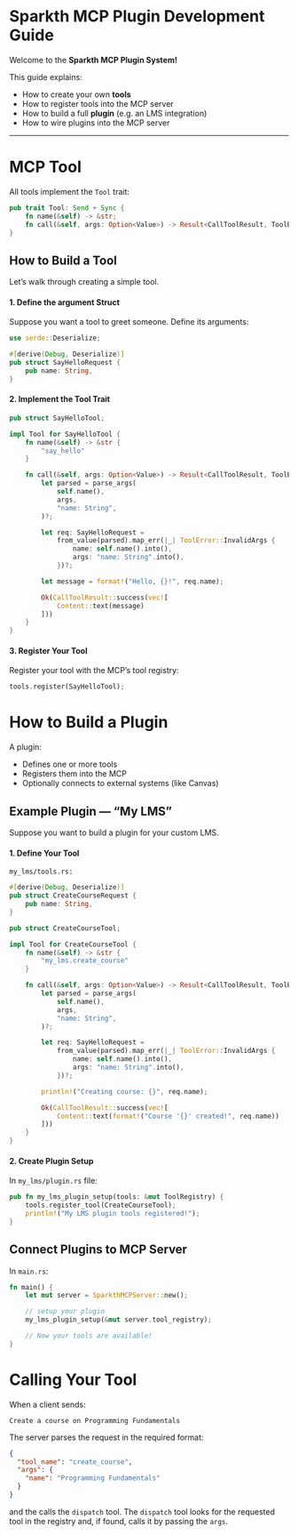 # Sparkth MCP Plugin Development Guide

Welcome to the **Sparkth MCP Plugin System!**

This guide explains:

- How to create your own **tools**  
- How to register tools into the MCP server  
- How to build a full **plugin** (e.g. an LMS integration)  
- How to wire plugins into the MCP server

---

# MCP Tool 

All tools implement the `Tool` trait:

```rust
pub trait Tool: Send + Sync {
    fn name(&self) -> &str;
    fn call(&self, args: Option<Value>) -> Result<CallToolResult, ToolError>;
}
```

## How to Build a Tool
Let’s walk through creating a simple tool.

#### 1. Define the argument Struct

Suppose you want a tool to greet someone. Define its arguments:

```rust
use serde::Deserialize;

#[derive(Debug, Deserialize)]
pub struct SayHelloRequest {
    pub name: String,
}
```

#### 2. Implement the Tool Trait
```rust
pub struct SayHelloTool;

impl Tool for SayHelloTool {
    fn name(&self) -> &str {
        "say_hello"
    }

    fn call(&self, args: Option<Value>) -> Result<CallToolResult, ToolError> {
        let parsed = parse_args(
            self.name(),
            args,
            "name: String",
        )?;

        let req: SayHelloRequest =
            from_value(parsed).map_err(|_| ToolError::InvalidArgs {
                name: self.name().into(),
                args: "name: String".into(),
            })?;

        let message = format!("Hello, {}!", req.name);

        Ok(CallToolResult::success(vec![
            Content::text(message)
        ]))
    }
}

```

#### 3. Register Your Tool
Register your tool with the MCP’s tool registry:
```rust
tools.register(SayHelloTool);
```

# How to Build a Plugin
A plugin:

- Defines one or more tools
- Registers them into the MCP
- Optionally connects to external systems (like Canvas)

## Example Plugin — “My LMS”
Suppose you want to build a plugin for your custom LMS.

#### 1. Define Your Tool
`my_lms/tools.rs:`

```rust
#[derive(Debug, Deserialize)]
pub struct CreateCourseRequest {
    pub name: String,
}

pub struct CreateCourseTool;

impl Tool for CreateCourseTool {
    fn name(&self) -> &str {
        "my_lms.create_course"
    }

    fn call(&self, args: Option<Value>) -> Result<CallToolResult, ToolError> {
        let parsed = parse_args(
            self.name(),
            args,
            "name: String",
        )?;

        let req: SayHelloRequest =
            from_value(parsed).map_err(|_| ToolError::InvalidArgs {
                name: self.name().into(),
                args: "name: String".into(),
            })?;

        println!("Creating course: {}", req.name);

        Ok(CallToolResult::success(vec![
            Content::text(format!("Course '{}' created!", req.name))
        ]))
    }
}

```

#### 2. Create Plugin Setup
In `my_lms/plugin.rs` file:

```rust
pub fn my_lms_plugin_setup(tools: &mut ToolRegistry) {
    tools.register_tool(CreateCourseTool);
    println!("My LMS plugin tools registered!");
}
```

## Connect Plugins to MCP Server
In `main.rs`:

```rust
fn main() {
    let mut server = SparkthMCPServer::new();

    // setup your plugin
    my_lms_plugin_setup(&mut server.tool_registry);

    // Now your tools are available!
}
```

# Calling Your Tool
When a client sends:

```
Create a course on Programming Fundamentals
```

The server parses the request in the required format:
```json
{
  "tool_name": "create_course",
  "args": {
    "name": "Programming Fundamentals"
  }
}
```

and the calls the `dispatch` tool. The `dispatch` tool looks for the requested tool in the registry and, if found, calls it by passing the `args`.
